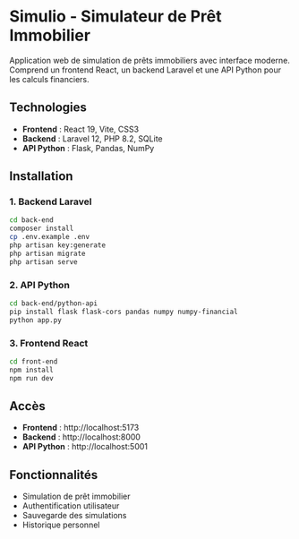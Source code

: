 # Simulio - Simulateur de Prêt Immobilier

Application web de simulation de prêts immobiliers avec interface moderne. Comprend un frontend React, un backend Laravel et une API Python pour les calculs financiers.

## Technologies

- **Frontend** : React 19, Vite, CSS3
- **Backend** : Laravel 12, PHP 8.2, SQLite
- **API Python** : Flask, Pandas, NumPy

## Installation

### 1. Backend Laravel

```bash
cd back-end
composer install
cp .env.example .env
php artisan key:generate
php artisan migrate
php artisan serve
```

### 2. API Python

```bash
cd back-end/python-api
pip install flask flask-cors pandas numpy numpy-financial
python app.py
```

### 3. Frontend React

```bash
cd front-end
npm install
npm run dev
```

## Accès

- **Frontend** : http://localhost:5173
- **Backend** : http://localhost:8000
- **API Python** : http://localhost:5001

## Fonctionnalités

- Simulation de prêt immobilier
- Authentification utilisateur
- Sauvegarde des simulations
- Historique personnel
